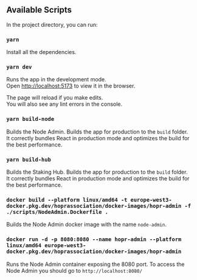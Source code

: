 ## Available Scripts

In the project directory, you can run:

### `yarn`

Install all the dependencies.

### `yarn dev`

Runs the app in the development mode.\
Open [http://localhost:5173](http://localhost:5173) to view it in the browser.

The page will reload if you make edits.\
You will also see any lint errors in the console.

### `yarn build-node`

Builds the Node Admin.
Builds the app for production to the `build` folder.\
It correctly bundles React in production mode and optimizes the build for the best performance.


### `yarn build-hub`

Builds the Staking Hub.
Builds the app for production to the `build` folder.\
It correctly bundles React in production mode and optimizes the build for the best performance.



### `docker build --platform linux/amd64 -t europe-west3-docker.pkg.dev/hoprassociation/docker-images/hopr-admin -f ./scripts/NodeAdmin.Dockerfile .`

Builds the Node Admin docker image with the name `node-admin`.

### `docker run -d -p 8080:8080 --name hopr-admin --platform linux/amd64 europe-west3-docker.pkg.dev/hoprassociation/docker-images/hopr-admin`

Runs the Node Admin container exposing the 8080 port.
To access the Node Admin you should go to `http://localhost:8080/`
